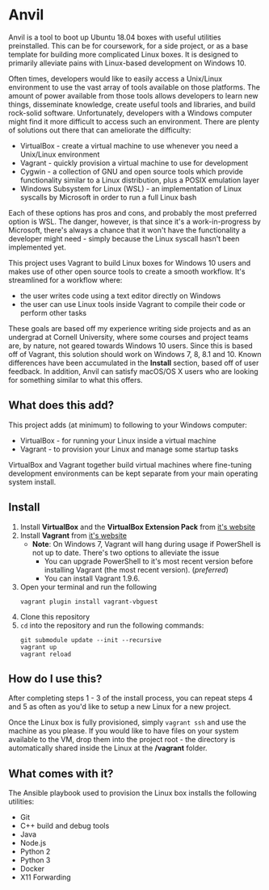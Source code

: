 # Anvil

Anvil is a tool to boot up Ubuntu 18.04 boxes with useful utilities preinstalled. This can be for coursework, for a side project, or as a base template for building more complicated Linux boxes. It is designed to primarily alleviate pains with Linux-based development on Windows 10.

Often times, developers would like to easily access a Unix/Linux environment to use the vast array of tools available on those platforms. The amount of power available from those tools allows developers to learn new things, disseminate knowledge, create useful tools and libraries, and build rock-solid software. Unfortunately, developers with a Windows computer might find it more difficult to access such an environment. There are plenty of solutions out there that can ameliorate the difficulty:
* VirtualBox - create a virtual machine to use whenever you need a Unix/Linux environment
* Vagrant - quickly provision a virtual machine to use for development
* Cygwin - a collection of GNU and open source tools which provide functionality similar to a Linux distribution, plus a POSIX emulation layer
* Windows Subsystem for Linux (WSL) - an implementation of Linux syscalls by Microsoft in order to run a full Linux bash

Each of these options has pros and cons, and probably the most preferred option is WSL. The danger, however, is that since it's a work-in-progress by Microsoft, there's always a chance that it won't have the functionality a developer might need - simply because the Linux syscall hasn't been implemented yet. 

This project uses Vagrant to build Linux boxes for Windows 10 users and makes use of other open source tools to create a smooth workflow. It's streamlined for a workflow where:
* the user writes code using a text editor directly on Windows
* the user can use Linux tools inside Vagrant to compile their code or perform other tasks

These goals are based off my experience writing side projects and as an undergrad at Cornell University, where some courses and project teams are, by nature, not geared towards Windows 10 users. Since this is based off of Vagrant, this solution should work on Windows 7, 8,  8.1 and 10. Known differences have been accumulated in the **Install** section, based off of user feedback. In addition, Anvil can satisfy macOS/OS X users who are looking for something similar to what this offers.

## What does this add?

This project adds (at minimum) to following to your Windows computer:
* VirtualBox - for running your Linux inside a virtual machine
* Vagrant - to provision your Linux and manage some startup tasks

VirtualBox and Vagrant together build virtual machines where fine-tuning development environments can be kept separate from your main operating system install.

## Install

1. Install **VirtualBox** and the **VirtualBox Extension Pack** from [it's website](https://www.virtualbox.org/wiki/Downloads)
2. Install **Vagrant** from [it's website](https://www.vagrantup.com/)
   * **Note**: On Windows 7, Vagrant will hang during usage if PowerShell is not up to date. There's two options to alleviate the issue
      * You can upgrade PowerShell to it's most recent version before installing Vagrant (the most recent version). (*preferred*)
      * You can install Vagrant 1.9.6.
3. Open your terminal and run the following
   ```
   vagrant plugin install vagrant-vbguest
   ```
4. Clone this repository
5. `cd` into the repository and run the following commands:
   ```
   git submodule update --init --recursive
   vagrant up
   vagrant reload
   ```

## How do I use this?

After completing steps 1 - 3 of the install process, you can repeat steps 4 and 5 as often as you'd like to setup a new Linux for a new project.

Once the Linux box is fully provisioned, simply `vagrant ssh` and use the machine as you please. If you would like to have files on your system available to the VM, drop them into the project root - the directory is automatically shared inside the Linux at the **/vagrant** folder.

## What comes with it?

The Ansible playbook used to provision the Linux box installs the following utilities:
* Git
* C++ build and debug tools
* Java
* Node.js
* Python 2
* Python 3
* Docker
* X11 Forwarding